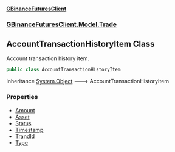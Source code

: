 #### [GBinanceFuturesClient](./index.md 'index')
### [GBinanceFuturesClient.Model.Trade](./GBinanceFuturesClient-Model-Trade.md 'GBinanceFuturesClient.Model.Trade')
## AccountTransactionHistoryItem Class
Account transaction history item.  
```csharp
public class AccountTransactionHistoryItem
```
Inheritance [System.Object](https://docs.microsoft.com/en-us/dotnet/api/System.Object 'System.Object') &#129106; AccountTransactionHistoryItem  
### Properties
- [Amount](./GBinanceFuturesClient-Model-Trade-AccountTransactionHistoryItem-Amount.md 'GBinanceFuturesClient.Model.Trade.AccountTransactionHistoryItem.Amount')
- [Asset](./GBinanceFuturesClient-Model-Trade-AccountTransactionHistoryItem-Asset.md 'GBinanceFuturesClient.Model.Trade.AccountTransactionHistoryItem.Asset')
- [Status](./GBinanceFuturesClient-Model-Trade-AccountTransactionHistoryItem-Status.md 'GBinanceFuturesClient.Model.Trade.AccountTransactionHistoryItem.Status')
- [Timestamp](./GBinanceFuturesClient-Model-Trade-AccountTransactionHistoryItem-Timestamp.md 'GBinanceFuturesClient.Model.Trade.AccountTransactionHistoryItem.Timestamp')
- [TrandId](./GBinanceFuturesClient-Model-Trade-AccountTransactionHistoryItem-TrandId.md 'GBinanceFuturesClient.Model.Trade.AccountTransactionHistoryItem.TrandId')
- [Type](./GBinanceFuturesClient-Model-Trade-AccountTransactionHistoryItem-Type.md 'GBinanceFuturesClient.Model.Trade.AccountTransactionHistoryItem.Type')
